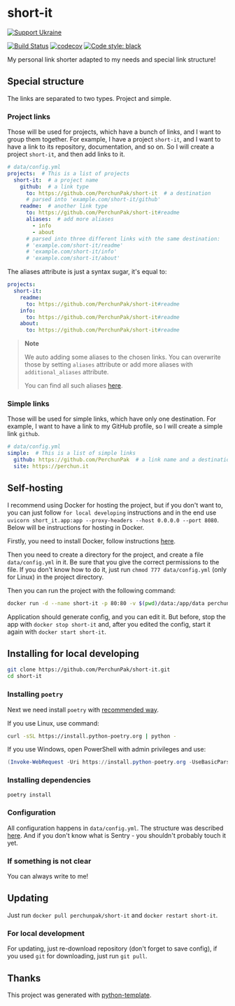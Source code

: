 # short-it

[![Support Ukraine](https://badgen.net/badge/support/UKRAINE/?color=0057B8&labelColor=FFD700)](https://www.gov.uk/government/news/ukraine-what-you-can-do-to-help)

[![Build Status](https://github.com/PerchunPak/short-it/actions/workflows/test.yml/badge.svg?branch=master)](https://github.com/PerchunPak/short-it/actions?query=workflow%3Atest)
[![codecov](https://codecov.io/gh/PerchunPak/short-it/branch/master/graph/badge.svg)](https://codecov.io/gh/PerchunPak/short-it)
[![Code style: black](https://img.shields.io/badge/code%20style-black-000000.svg)](https://github.com/psf/black)

My personal link shorter adapted to my needs and special link structure!

## Special structure

The links are separated to two types. Project and simple.

### Project links

Those will be used for projects, which have a bunch of links, and I want to
group them together. For example, I have a project `short-it`, and I want to
have a link to its repository, documentation, and so on. So I will create a
project `short-it`, and then add links to it.

```yaml
# data/config.yml
projects:  # This is a list of projects
  short-it:  # a project name
    github:  # a link type
      to: https://github.com/PerchunPak/short-it  # a destination
      # parsed into 'example.com/short-it/github'
    readme:  # another link type
      to: https://github.com/PerchunPak/short-it#readme
      aliases:  # add more aliases
        - info
        - about
      # parsed into three different links with the same destination:
      # 'example.com/short-it/readme'
      # 'example.com/short-it/info'
      # 'example.com/short-it/about'
```

The aliases attribute is just a syntax sugar, it's equal to:

```yaml
projects:
  short-it:
    readme:
      to: https://github.com/PerchunPak/short-it#readme
    info:
      to: https://github.com/PerchunPak/short-it#readme
    about:
      to: https://github.com/PerchunPak/short-it#readme
```

> **Note**
> 
> We auto adding some aliases to the chosen links. You can overwrite those by setting `aliases`
> attribute or add more aliases with `additional_aliases` attribute.
> 
> You can find all such aliases [here](https://github.com/PerchunPak/short-it/blob/master/short_it/config.py#L28-L34).

### Simple links

Those will be used for simple links, which have only one destination. For
example, I want to have a link to my GitHub profile, so I will create a simple
link `github`.

```yaml
# data/config.yml
simple:  # This is a list of simple links
  github: https://github.com/PerchunPak  # a link name and a destination *inline*
  site: https://perchun.it
```

## Self-hosting

I recommend using Docker for hosting the project, but if you don't want to, you can just follow
`for local developing` instructions and in the end use
`uvicorn short_it.app:app --proxy-headers --host 0.0.0.0 --port 8080`.
Below will be instructions for hosting in Docker.

Firstly, you need to install Docker, follow instructions [here](https://docs.docker.com/get-docker/).

Then you need to create a directory for the project, and create a file `data/config.yml` in it.
Be sure that you give the correct permissions to the file. If you don't know how to do it, just run
`chmod 777 data/config.yml` (only for Linux) in the project directory.

Then you can run the project with the following command:

```bash
docker run -d --name short-it -p 80:80 -v $(pwd)/data:/app/data perchunpak/short-it
```

Application should generate config, and you can edit it. But before, stop the app with `docker stop short-it`
and, after you edited the config, start it again with `docker start short-it`.

## Installing for local developing

```bash
git clone https://github.com/PerchunPak/short-it.git
cd short-it
```

### Installing `poetry`

Next we need install `poetry` with [recommended way](https://python-poetry.org/docs/master/#installation).

If you use Linux, use command:

```bash
curl -sSL https://install.python-poetry.org | python -
```

If you use Windows, open PowerShell with admin privileges and use:

```powershell
(Invoke-WebRequest -Uri https://install.python-poetry.org -UseBasicParsing).Content | python -
```

### Installing dependencies

```bash
poetry install
```

### Configuration

All configuration happens in `data/config.yml`. The structure was described [here](#special-structure).
And if you don't know what is Sentry - you shouldn't probably touch it yet.

### If something is not clear

You can always write to me!

## Updating

Just run `docker pull perchunpak/short-it` and `docker restart short-it`.

### For local development

For updating, just re-download repository (don't forget to save config),
if you used `git` for downloading, just run `git pull`.

## Thanks

This project was generated with [python-template](https://github.com/PerchunPak/python-template).
